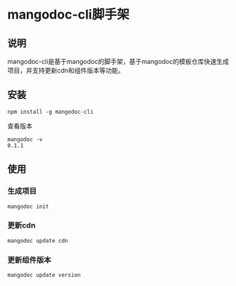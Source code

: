 # mangodoc-cli脚手架
## 说明
mangodoc-cli是基于mangodoc的脚手架，基于mangodoc的模板仓库快速生成项目，并支持更新cdn和组件版本等功能。

## 安装
```
npm install -g mangodoc-cli
```
查看版本
```
mangodoc -v
0.1.1
```

## 使用
### 生成项目
```
mangodoc init
``` 
### 更新cdn
```
mangodoc update cdn
```
### 更新组件版本
```
mangodoc update version
```